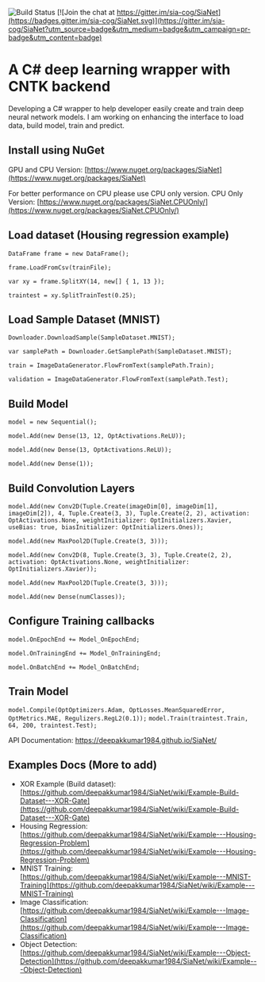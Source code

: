![Build Status](https://travis-ci.org/deepakkumar1984/SiaNet.svg?branch=master)
[![Join the chat at https://gitter.im/sia-cog/SiaNet](https://badges.gitter.im/sia-cog/SiaNet.svg)](https://gitter.im/sia-cog/SiaNet?utm_source=badge&utm_medium=badge&utm_campaign=pr-badge&utm_content=badge)

# A C# deep learning wrapper with CNTK backend

Developing a C# wrapper to help developer easily create and train deep neural network models. I am working on enhancing the interface to load data, build model, train and predict.

## Install using NuGet
GPU and CPU Version: [https://www.nuget.org/packages/SiaNet](https://www.nuget.org/packages/SiaNet)

For better performance on CPU please use CPU only version.
CPU Only Version: [https://www.nuget.org/packages/SiaNet.CPUOnly/](https://www.nuget.org/packages/SiaNet.CPUOnly/)

## Load dataset (Housing regression example)
```DataFrame frame = new DataFrame();```

```frame.LoadFromCsv(trainFile);```

```var xy = frame.SplitXY(14, new[] { 1, 13 });```

```traintest = xy.SplitTrainTest(0.25);```

## Load Sample Dataset (MNIST)
```Downloader.DownloadSample(SampleDataset.MNIST);```

```var samplePath = Downloader.GetSamplePath(SampleDataset.MNIST);```

```train = ImageDataGenerator.FlowFromText(samplePath.Train);```

```validation = ImageDataGenerator.FlowFromText(samplePath.Test);```

## Build Model
```model = new Sequential();```

```model.Add(new Dense(13, 12, OptActivations.ReLU));```

```model.Add(new Dense(13, OptActivations.ReLU));```

```model.Add(new Dense(1));```

## Build Convolution Layers
```model.Add(new Conv2D(Tuple.Create(imageDim[0], imageDim[1], imageDim[2]), 4, Tuple.Create(3, 3), Tuple.Create(2, 2), activation: OptActivations.None, weightInitializer: OptInitializers.Xavier, useBias: true, biasInitializer: OptInitializers.Ones));```

```model.Add(new MaxPool2D(Tuple.Create(3, 3)));```

```model.Add(new Conv2D(8, Tuple.Create(3, 3), Tuple.Create(2, 2), activation: OptActivations.None, weightInitializer: OptInitializers.Xavier));```

```model.Add(new MaxPool2D(Tuple.Create(3, 3)));```

```model.Add(new Dense(numClasses));```

## Configure Training callbacks
```model.OnEpochEnd += Model_OnEpochEnd;```

```model.OnTrainingEnd += Model_OnTrainingEnd;```

```model.OnBatchEnd += Model_OnBatchEnd;```

## Train Model
```model.Compile(OptOptimizers.Adam, OptLosses.MeanSquaredError, OptMetrics.MAE, Regulizers.RegL2(0.1));```
```model.Train(traintest.Train, 64, 200, traintest.Test);```

API Documentation: https://deepakkumar1984.github.io/SiaNet/

## Examples Docs (More to add)

- XOR Example (Build dataset): [https://github.com/deepakkumar1984/SiaNet/wiki/Example-Build-Dataset---XOR-Gate](https://github.com/deepakkumar1984/SiaNet/wiki/Example-Build-Dataset---XOR-Gate)
- Housing Regression: [https://github.com/deepakkumar1984/SiaNet/wiki/Example---Housing-Regression-Problem](https://github.com/deepakkumar1984/SiaNet/wiki/Example---Housing-Regression-Problem)
- MNIST Training: [https://github.com/deepakkumar1984/SiaNet/wiki/Example---MNIST-Training](https://github.com/deepakkumar1984/SiaNet/wiki/Example---MNIST-Training)
- Image Classification: [https://github.com/deepakkumar1984/SiaNet/wiki/Example---Image-Classification](https://github.com/deepakkumar1984/SiaNet/wiki/Example---Image-Classification)
- Object Detection: [https://github.com/deepakkumar1984/SiaNet/wiki/Example---Object-Detection](https://github.com/deepakkumar1984/SiaNet/wiki/Example---Object-Detection)

